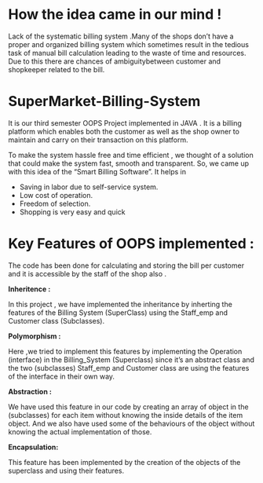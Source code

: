 # How the idea came in our mind !
Lack of the systematic billing system .Many of the shops don’t have a proper and organized billing system which sometimes result in the tedious task of manual bill calculation leading to the waste of time and resources. Due to this there are chances of ambiguitybetween customer and shopkeeper related to the bill.

# SuperMarket-Billing-System
It is our third semester OOPS Project implemented in JAVA . It is a billing platform which enables both the customer as well as the shop owner to maintain and carry on their transaction on this platform.

To make the system hassle free and time efficient , we thought of a solution that could make the system fast, smooth and transparent. So, we came up with this idea of the “Smart Billing Software”. It helps in


- Saving in labor due to self-service system.
- Low cost of operation.
- Freedom of selection.
- Shopping is very easy and quick


# Key Features of OOPS implemented :

The code has been done for calculating and storing the bill per customer and it is accessible by the staff of the shop also .


**Inheritence :**

In this project , we have implemented the inheritance by inherting the features of the Billing System (SuperClass) using the Staff_emp and Customer class (Subclasses).

**Polymorphism :**

Here ,we tried to implement this features by implementing the Operation (interface) in the Billing_System (Superclass) since it’s an abstract class and the two (subclasses) Staff_emp and Customer class are using the features of the interface in their own way.

**Abstraction :**

We have used this feature in our code by creating an array of object in the (subclasses) for each item without knowing the inside details of the item object. And we also have used some of the behaviours of the object without knowing the actual implementation of those.

**Encapsulation:**

This feature has been implemented by the creation of the objects of the superclass and using their features.
